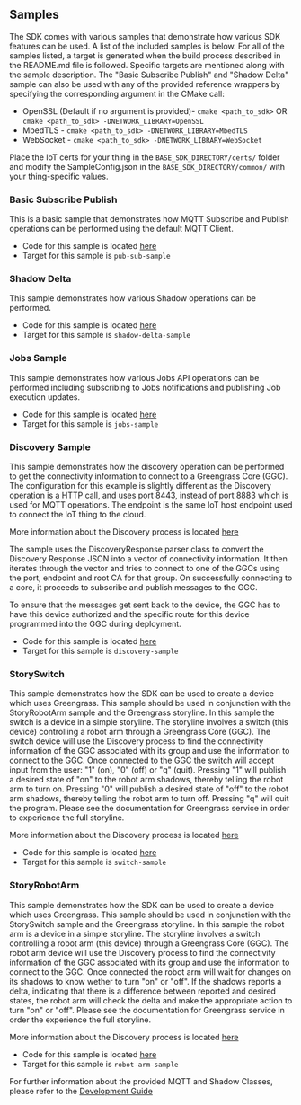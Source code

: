## Samples
The SDK comes with various samples that demonstrate how various SDK features can be used. A list of the included samples is below. For all of the samples listed, a target is generated when the build process described in the README.md file is followed. Specific targets are mentioned along with the sample description. The "Basic Subscribe Publish" and "Shadow Delta" sample can also be used with any of the provided reference wrappers by specifying the corresponding argument in the CMake call:
 * OpenSSL (Default if no argument is provided)- `cmake <path_to_sdk>` OR `cmake <path_to_sdk> -DNETWORK_LIBRARY=OpenSSL`
 * MbedTLS - `cmake <path_to_sdk> -DNETWORK_LIBRARY=MbedTLS`
 * WebSocket - `cmake <path_to_sdk> -DNETWORK_LIBRARY=WebSocket`

Place the IoT certs for your thing in the `BASE_SDK_DIRECTORY/certs/` folder and modify the SampleConfig.json in the `BASE_SDK_DIRECTORY/common/` with your thing-specific values.

### Basic Subscribe Publish
This is a basic sample that demonstrates how MQTT Subscribe and Publish operations can be performed using the default MQTT Client.

 * Code for this sample is located [here](./PubSub)
 * Target for this sample is `pub-sub-sample`

### Shadow Delta
This sample demonstrates how various Shadow operations can be performed.

 * Code for this sample is located [here](./ShadowDelta)
 * Target for this sample is `shadow-delta-sample`
 
### Jobs Sample
This sample demonstrates how various Jobs API operations can be performed including subscribing to Jobs notifications and publishing Job execution updates.

 * Code for this sample is located [here](./Jobs)
 * Target for this sample is `jobs-sample`

### Discovery Sample
This sample demonstrates how the discovery operation can be performed to get the connectivity information to connect to a Greengrass Core (GGC).
The configuration for this example is slightly different as the Discovery operation is a HTTP call, and uses port 8443, instead of port 8883 which is used for MQTT operations. The endpoint is the same IoT host endpoint used to connect the IoT thing to the cloud.

More information about the Discovery process is located [here](../GreengrassDiscovery.md)

The sample uses the DiscoveryResponse parser class to convert the Discovery Response JSON into a vector of connectivity information. It then iterates through the vector and tries to connect to one of the GGCs using the port, endpoint and root CA for that group. On successfully connecting to a core, it proceeds to subscribe and publish messages to the GGC.

To ensure that the messages get sent back to the device, the GGC has to have this device authorized and the specific route for this device programmed into the GGC during deployment.

 * Code for this sample is located [here](./Discovery)
 * Target for this sample is `discovery-sample`

### StorySwitch
This sample demonstrates how the SDK can be used to create a device which uses Greengrass.  This sample should be used in conjunction with the StoryRobotArm sample and the Greengrass storyline.  In this sample the switch is a device in a simple storyline.  The storyline involves a switch (this device) controlling a robot arm through a Greengrass Core (GGC). The switch device will use the Discovery process to find the connectivity information of the GGC associated with its group and use the information to connect to the GGC.  Once connected to the GGC the switch will accept input from the user:  "1" (on), "0" (off) or "q" (quit).  Pressing "1" will publish a desired state of "on" to the robot arm shadows, thereby telling the robot arm to turn on.  Pressing "0" will publish a desired state of "off" to the robot arm shadows, thereby telling the robot arm to turn off.  Pressing "q" will quit the program.  Please see the documentation for Greengrass service in order to experience the full storyline.

More information about the Discovery process is located [here](../GreengrassDiscovery.md)

 * Code for this sample is located [here](./StorySwitch)
 * Target for this sample is `switch-sample`


### StoryRobotArm
This sample demonstrates how the SDK can be used to create a device which uses Greengrass.  This sample should be used in conjunction with the StorySwitch sample and the Greengrass storyline.  In this sample the robot arm is a device in a simple storyline.  The storyline involves a switch controlling a robot arm (this device) through a Greengrass Core (GGC).  The robot arm device will use the Discovery process to find the connectivity information of the GGC associated with its group and use the information to connect to the GGC.  Once connected the robot arm will wait for changes on its shadows to know wether to turn "on" or "off".  If the shadows reports a delta, indicating that there is a difference between reported and desired states, the robot arm will check the delta and make the appropriate action to turn "on" or "off".  Please see the documentation for Greengrass service in order the experience the full storyline.

More information about the Discovery process is located [here](../GreengrassDiscovery.md)

 * Code for this sample is located [here](./StoryRobotArm)
 * Target for this sample is `robot-arm-sample`
 
 
For further information about the provided MQTT and Shadow Classes, please refer to the [Development Guide](../DevGuide.md)
